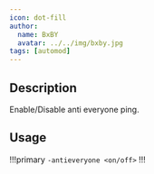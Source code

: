 ```yaml
---
icon: dot-fill
author:
  name: BxBY
  avatar: ../../img/bxby.jpg
tags: [automod]
---
```


## Description
Enable/Disable anti everyone ping.

## Usage
!!!primary
`-antieveryone <on/off>`
!!!